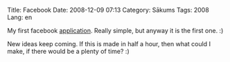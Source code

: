 Title: Facebook
Date: 2008-12-09 07:13
Category: Sākums
Tags: 2008
Lang: en

My first facebook [application](http://apps.facebook.com/testing_applications/). Really simple, but anyway it is the first one. :)

New ideas keep coming. If this is made in half a hour, then what could I make, if there would be a plenty of time? :)
